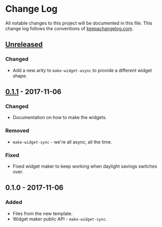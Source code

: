 # Change Log
All notable changes to this project will be documented in this file. This change log follows the conventions of [keepachangelog.com](http://keepachangelog.com/).

## [Unreleased]
### Changed
- Add a new arity to `make-widget-async` to provide a different widget shape.

## [0.1.1] - 2017-11-06
### Changed
- Documentation on how to make the widgets.

### Removed
- `make-widget-sync` - we're all async, all the time.

### Fixed
- Fixed widget maker to keep working when daylight savings switches over.

## 0.1.0 - 2017-11-06
### Added
- Files from the new template.
- Widget maker public API - `make-widget-sync`.

[Unreleased]: https://github.com/your-name/btcbalance/compare/0.1.1...HEAD
[0.1.1]: https://github.com/your-name/btcbalance/compare/0.1.0...0.1.1
